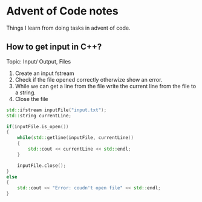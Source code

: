 # Advent of Code notes

Things I learn from doing tasks in advent of code.

## How to get input in C++?

Topic: Input/ Output, Files

1. Create an input fstream
2. Check if the file opened correctly otherwize show an error.
3. While we can get a line from the file write the current line from the file to a string.
4. Close the file

```cpp
std::ifstream inputFile("input.txt");
std::string currentLine;

if(inputFile.is_open())
{
    while(std::getline(inputFile, currentLine))
    {
        std::cout << currentLine << std::endl;
    }

    inputFile.close();
}
else
{
    std::cout << "Error: coudn't open file" << std::endl;
}
```
